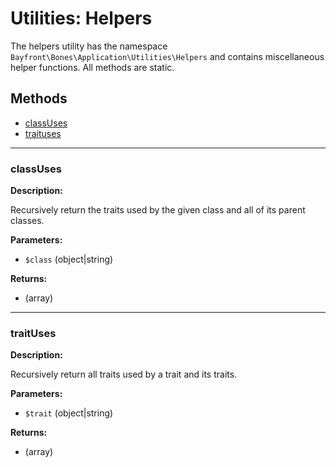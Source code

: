 # Utilities: Helpers

The helpers utility has the namespace `Bayfront\Bones\Application\Utilities\Helpers` 
and contains miscellaneous helper functions.
All methods are static.

## Methods

- [classUses](#classuses)
- [traituses](#traituses)

<hr />

### classUses

**Description:**

Recursively return the traits used by the given class and all of its parent classes.

**Parameters:**

- `$class` (object|string)

**Returns:**

- (array)

<hr />

### traitUses

**Description:**

Recursively return all traits used by a trait and its traits.

**Parameters:**

- `$trait` (object|string)

**Returns:**

- (array)